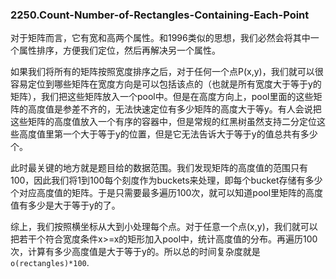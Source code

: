 ### 2250.Count-Number-of-Rectangles-Containing-Each-Point

对于矩阵而言，它有宽和高两个属性。和1996类似的思想，我们必然会将其中一个属性排序，方便我们定位，然后再解决另一个属性。

如果我们将所有的矩阵按照宽度排序之后，对于任何一个点P(x,y)，我们就可以很容易定位到哪些矩阵在宽度方向是可以包括该点的（也就是所有宽度大于等于y的矩阵），我们把这些矩阵放入一个pool中。但是在高度方向上，pool里面的这些矩阵的高度值是参差不齐的，无法快速定位有多少矩阵的高度大于等y。有人会说把这些矩阵的高度值放入一个有序的容器中，但是常规的红黑树虽然支持二分定位这些高度值里第一个大于等于y的位置，但是它无法告诉大于等于y的值总共有多少个。

此时最关键的地方就是题目给的数据范围。我们发现矩阵的高度值的范围只有100，因此我们将1到100每个刻度作为buckets来处理，即每个bucket存储有多少个对应高度值的矩阵。于是只需要最多遍历100次，就可以知道pool里矩阵的高度值有多少是大于等于y的了。

综上，我们按照横坐标从大到小处理每个点。对于任意一个点(x,y)，我们就可以把若干个符合宽度条件x>=x的矩形加入pool中，统计高度值的分布。再遍历100次，计算有多少高度值是大于等于y的。所以总的时间复杂度就是```o(rectangles)*100```.
